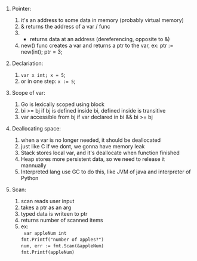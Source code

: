 1. Pointer:
    1. it's an address to some data in memory (probably virtual memory)
    2. & returns the address of a var / func
    3. * returns data at an address (dereferencing, opposite to &)
    4. new() func creates a var and returns a ptr to the var, ex: ptr := new(int); ptr = 3;

2. Declariation:
    1. ```var x int; x = 5```;
    2. or in one step: ```x := 5```;

3. Scope of var:
    1. Go is lexically scoped using block
    2. bi >= bj if bj is defined inside bi, defined inside is transitive
    3. var accessible from bj if var declared in bi && bi >= bj

4. Deallocating space:
    1. when a var is no longer needed, it should be deallocated
    2. just like C if we dont, we gonna have memory leak
    3. Stack stores local var, and it's deallocate when function finished
    4. Heap stores more persistent data, so we need to release it mannually
    5. Interpreted lang use GC to do this, like JVM of java and interpreter of Python

5. Scan:
    1. scan reads user input
    2. takes a ptr as an arg
    3. typed data is writeen to ptr
    4. returns number of scanned items
    5. ex: <br>
        ``` var appleNum int``` <br>
        ```fmt.Printf("number of apples?")```<br>
        ```num, err := fmt.Scan(&appleNum)```<br>
        ```fmt.Printf(appleNum)```<br>
